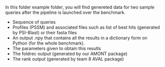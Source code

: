 In this folder example folder, you will find genereted data for two sample queries after the pipeline is launched over the benchmark.

- Sequence of queries
- Profiles (PSSM) and associated files such as list of best hits (generated by PSI-Blast) or their fasta files
- An output .npy that contains all the results in a dictionary form on Python (for the whole benchmark).
- The parameters given to obtain this results
- The foldrec output (generated by our AMONT package)
- The rank output (generated by team 8 AVAL package)
